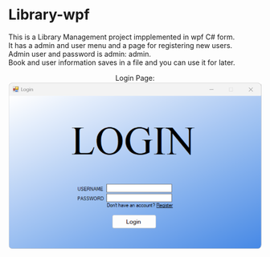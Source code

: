 # Library-wpf
This is a Library Management project impplemented in wpf C# form.\
It has a admin and user menu and a page for registering new users.\
Admin user and password is admin: admin.\
Book and user information saves in a file and you can use it for later.
<p align="center">
  Login Page: <br>
  <img src="https://github.com/TheBigBaldHead/Library-wpf/blob/main/pictures/login.png" title="Login Page">
</p>

